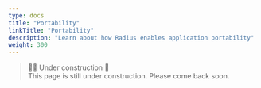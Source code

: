 ```yaml
---
type: docs
title: "Portability"
linkTitle: "Portability"
description: "Learn about how Radius enables application portability"
weight: 300
---
```


> 👷‍♂️ Under construction 🚧 <br>
This page is still under construction. Please come back soon.